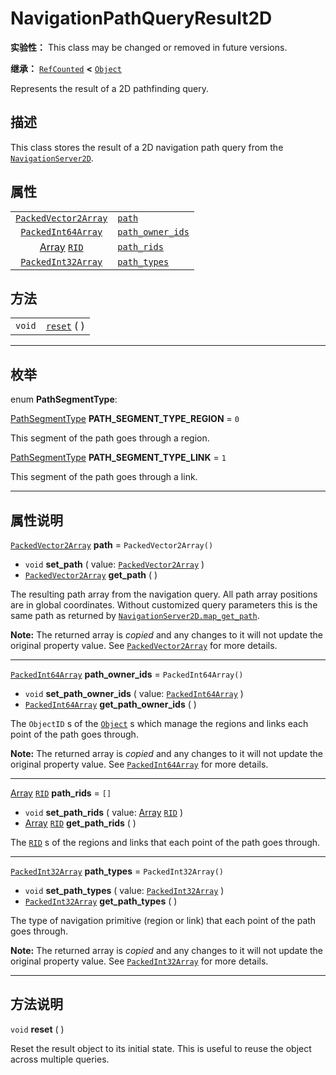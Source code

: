 <!-- ⚠ 请勿编辑本文件 ⚠ -->
<!-- 本文档使用脚本从 WeDot 引擎源码仓库生成。 -->
<!-- 生成脚本：https://github.com/WeDot-Engine/WeDot/tree/4.3/doc/tools/make_md.py； -->
<!-- 原文件：https://github.com/WeDot-Engine/WeDot/tree/4.3/doc/classes/NavigationPathQueryResult2D.xml。 -->

<div id="_class_navigationpathqueryresult2d"></div>

# NavigationPathQueryResult2D

**实验性：** This class may be changed or removed in future versions.

**继承：** [`RefCounted`](class_refcounted.md) **<** [`Object`](class_object.md)

Represents the result of a 2D pathfinding query.

## 描述

This class stores the result of a 2D navigation path query from the [`NavigationServer2D`](class_navigationserver2d.md).

## 属性

|||
|:-:|:--|
| [`PackedVector2Array`](class_packedvector2array.md) | [`path`](#class_navigationpathqueryresult2d_property_path)                     | ``PackedVector2Array()`` |
| [`PackedInt64Array`](class_packedint64array.md)     | [`path_owner_ids`](#class_navigationpathqueryresult2d_property_path_owner_ids) | ``PackedInt64Array()``   |
| [Array](class_array.md) [`RID`](class_rid.md)       | [`path_rids`](#class_navigationpathqueryresult2d_property_path_rids)           | ``[]``                   |
| [`PackedInt32Array`](class_packedint32array.md)     | [`path_types`](#class_navigationpathqueryresult2d_property_path_types)         | ``PackedInt32Array()``   |

## 方法

|||
|:-:|:--|
| `void` | [`reset`](class_navigationpathqueryresult2dmd#class_navigationpathqueryresult2d_method_reset) ( ) |

<!-- rst-class:: classref-section-separator -->

---

## 枚举

<div id="_class_enum_navigationpathqueryresult2d_pathsegmenttype"></div>

enum **PathSegmentType**: <div id="enum_navigationpathqueryresult2d_pathsegmenttype"></div>

<div id="_class_navigationpathqueryresult2d_constant_path_segment_type_region"></div>

[PathSegmentType](#enum_navigationpathqueryresult2d_pathsegmenttype) **PATH_SEGMENT_TYPE_REGION** = ``0``

This segment of the path goes through a region.

<div id="_class_navigationpathqueryresult2d_constant_path_segment_type_link"></div>

[PathSegmentType](#enum_navigationpathqueryresult2d_pathsegmenttype) **PATH_SEGMENT_TYPE_LINK** = ``1``

This segment of the path goes through a link.

<!-- rst-class:: classref-section-separator -->

---

## 属性说明

<div id="_class_navigationpathqueryresult2d_property_path"></div>

[`PackedVector2Array`](class_packedvector2array.md) **path** = ``PackedVector2Array()`` <div id="class_navigationpathqueryresult2d_property_path"></div>

- `void` **set_path** ( value: [`PackedVector2Array`](class_packedvector2array.md) )
- [`PackedVector2Array`](class_packedvector2array.md) **get_path** ( )

The resulting path array from the navigation query. All path array positions are in global coordinates. Without customized query parameters this is the same path as returned by [`NavigationServer2D.map_get_path`](#class_navigationserver2d_method_map_get_path).

**Note:** The returned array is *copied* and any changes to it will not update the original property value. See [`PackedVector2Array`](class_packedvector2array.md) for more details.

<!-- rst-class:: classref-item-separator -->

---

<div id="_class_navigationpathqueryresult2d_property_path_owner_ids"></div>

[`PackedInt64Array`](class_packedint64array.md) **path_owner_ids** = ``PackedInt64Array()`` <div id="class_navigationpathqueryresult2d_property_path_owner_ids"></div>

- `void` **set_path_owner_ids** ( value: [`PackedInt64Array`](class_packedint64array.md) )
- [`PackedInt64Array`](class_packedint64array.md) **get_path_owner_ids** ( )

The `ObjectID` s of the [`Object`](class_object.md) s which manage the regions and links each point of the path goes through.

**Note:** The returned array is *copied* and any changes to it will not update the original property value. See [`PackedInt64Array`](class_packedint64array.md) for more details.

<!-- rst-class:: classref-item-separator -->

---

<div id="_class_navigationpathqueryresult2d_property_path_rids"></div>

[Array](class_array.md) [`RID`](class_rid.md) **path_rids** = ``[]`` <div id="class_navigationpathqueryresult2d_property_path_rids"></div>

- `void` **set_path_rids** ( value: [Array](class_array.md) [`RID`](class_rid.md) )
- [Array](class_array.md) [`RID`](class_rid.md) **get_path_rids** ( )

The [`RID`](class_rid.md) s of the regions and links that each point of the path goes through.

<!-- rst-class:: classref-item-separator -->

---

<div id="_class_navigationpathqueryresult2d_property_path_types"></div>

[`PackedInt32Array`](class_packedint32array.md) **path_types** = ``PackedInt32Array()`` <div id="class_navigationpathqueryresult2d_property_path_types"></div>

- `void` **set_path_types** ( value: [`PackedInt32Array`](class_packedint32array.md) )
- [`PackedInt32Array`](class_packedint32array.md) **get_path_types** ( )

The type of navigation primitive (region or link) that each point of the path goes through.

**Note:** The returned array is *copied* and any changes to it will not update the original property value. See [`PackedInt32Array`](class_packedint32array.md) for more details.

<!-- rst-class:: classref-section-separator -->

---

## 方法说明

<div id="_class_navigationpathqueryresult2d_method_reset"></div>

`void` **reset** ( )<div id="class_navigationpathqueryresult2d_method_reset"></div>

Reset the result object to its initial state. This is useful to reuse the object across multiple queries.

[^virtual]: 本方法通常需要用户覆盖才能生效。
[^const]: 本方法无副作用，不会修改该实例的任何成员变量。
[^vararg]: 本方法除了能接受在此处描述的参数外，还能够继续接受任意数量的参数。
[^constructor]: 本方法用于构造某个类型。
[^static]: 调用本方法无需实例，可直接使用类名进行调用。
[^operator]: 本方法描述的是使用本类型作为左操作数的有效运算符。
[^bitfield]: 这个值是由下列位标志构成位掩码的整数。
[^void]: 无返回值。
